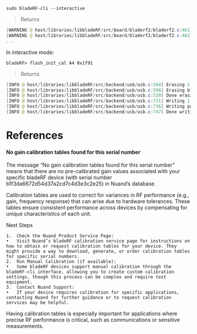 


```
sudo bladeRF-cli --interactive
```
> Returns
```powershell
[WARNING @ host/libraries/libbladeRF/src/board/bladerf2/bladerf2.c:461] FPGA bitstream file not found.
[WARNING @ host/libraries/libbladeRF/src/board/bladerf2/bladerf2.c:462] Skipping further initialization...
...
```

In interactive mode:

```
bladeRF> flash_init_cal A4 0x1f91
```
> Returns
```powershell
[INFO @ host/libraries/libbladeRF/src/backend/usb/usb.c:504] Erasing 1 block starting at block 3
[INFO @ host/libraries/libbladeRF/src/backend/usb/usb.c:508] Erasing block 3 (100%)...
[INFO @ host/libraries/libbladeRF/src/backend/usb/usb.c:520] Done erasing 1 block
[INFO @ host/libraries/libbladeRF/src/backend/usb/usb.c:731] Writing 1 page starting at page 768
[INFO @ host/libraries/libbladeRF/src/backend/usb/usb.c:736] Writing page 768 (100%)...
[INFO @ host/libraries/libbladeRF/src/backend/usb/usb.c:747] Done writing 1 page
```

# References

#### No gain calibration tables found for this serial number

The message “No gain calibration tables found for this serial number” means that there are no pre-calibrated gain values associated with your specific bladeRF device (with serial number b1f3da6672d54d37a2cd7c4d3e3c2e25) in Nuand’s database.

Calibration tables are used to correct for variances in RF performance (e.g., gain, frequency response) that can arise due to hardware tolerances. These tables ensure consistent performance across devices by compensating for unique characteristics of each unit.

Next Steps

	1.	Check the Nuand Product Service Page:
	•	Visit Nuand’s bladeRF calibration service page for instructions on how to obtain or request calibration tables for your device. They might provide a way to download, generate, or order calibration tables for specific serial numbers.
	2.	Run Manual Calibration (if available):
	•	Some bladeRF devices support manual calibration through the bladeRF-cli interface, allowing you to create custom calibration settings, though this process can be complex and require test equipment.
	3.	Contact Nuand Support:
	•	If your device requires calibration for specific applications, contacting Nuand for further guidance or to request calibration services may be helpful.

Having calibration tables is especially important for applications where precise RF performance is critical, such as communications or sensitive measurements.

